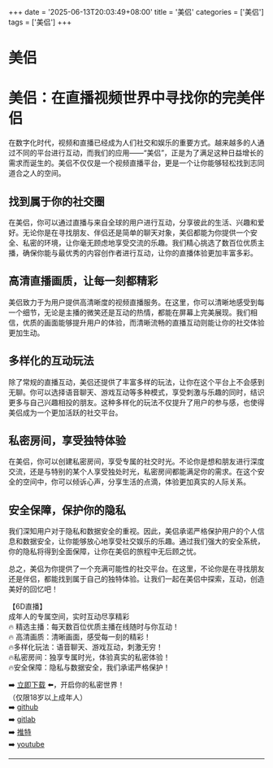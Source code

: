 +++
date = '2025-06-13T20:03:49+08:00'
title = '美侣'
categories = ['美侣']
tags = ['美侣']
+++

# 美侣

# 美侣：在直播视频世界中寻找你的完美伴侣

在数字化时代，视频和直播已经成为人们社交和娱乐的重要方式。越来越多的人通过不同的平台进行互动，而我们的应用——“美侣”，正是为了满足这种日益增长的需求而诞生的。美侣不仅仅是一个视频直播平台，更是一个让你能够轻松找到志同道合之人的空间。

## 找到属于你的社交圈

在美侣，你可以通过直播与来自全球的用户进行互动，分享彼此的生活、兴趣和爱好。无论你是在寻找朋友、伴侣还是简单的聊天对象，美侣都能为你提供一个安全、私密的环境，让你毫无顾虑地享受交流的乐趣。我们精心挑选了数百位优质主播，确保你能与最优秀的内容创作者进行互动，让你的直播体验更加丰富多彩。

## 高清直播画质，让每一刻都精彩

美侣致力于为用户提供高清晰度的视频直播服务。在这里，你可以清晰地感受到每一个细节，无论是主播的微笑还是互动的热情，都能在屏幕上完美展现。我们相信，优质的画面能够提升用户的体验，而清晰流畅的直播互动则能让你的社交体验更加生动。

## 多样化的互动玩法

除了常规的直播互动，美侣还提供了丰富多样的玩法，让你在这个平台上不会感到无聊。你可以选择语音聊天、游戏互动等多种模式，享受刺激与乐趣的同时，结识更多与自己兴趣相投的朋友。这种多样化的玩法不仅提升了用户的参与感，也使得美侣成为一个更加活跃的社交平台。

## 私密房间，享受独特体验

在美侣，你可以创建私密房间，享受专属的社交时光。不论你是想和朋友进行深度交流，还是与特别的某个人享受独处时光，私密房间都能满足你的需求。在这个安全的空间中，你可以倾诉心声，分享生活的点滴，体验更加真实的人际关系。

## 安全保障，保护你的隐私

我们深知用户对于隐私和数据安全的重视。因此，美侣承诺严格保护用户的个人信息和数据安全，让你能够放心地享受社交娱乐的乐趣。通过我们强大的安全系统，你的隐私将得到全面保障，让你在美侣的旅程中无后顾之忧。

总之，美侣为你提供了一个充满可能性的社交平台。在这里，不论你是在寻找朋友还是伴侣，都能找到属于自己的独特体验。让我们一起在美侣中探索，互动，创造美好的回忆吧！

【6D直播】  
成年人的专属空间，实时互动尽享精彩  
🔥 精选主播：每天数百位优质主播在线随时与你互动！  
🔥 高清画质：清晰画面，感受每一刻的精彩！  
🔥多样化玩法：语音聊天、游戏互动，刺激无穷！  
🔥私密房间：独享专属时光，体验真实的私密体验！  
🔥安全保障：隐私与数据安全，我们承诺严格保护！  

➡️ [立即下载](https://down123.s3.ap-east-1.amazonaws.com/down/down.html?channelCode=blog) ⬅️，开启你的私密世界！  
（仅限18岁以上成年人）  
➡️ [github](https://aldult-live.github.io/)  
➡️ [gitlab](https://seo-09598d.gitlab.io/)  
➡️ [推特](https://x.com/wegame33)  
➡️ [youtube](https://www.youtube.com/@6Dlive)  

---
